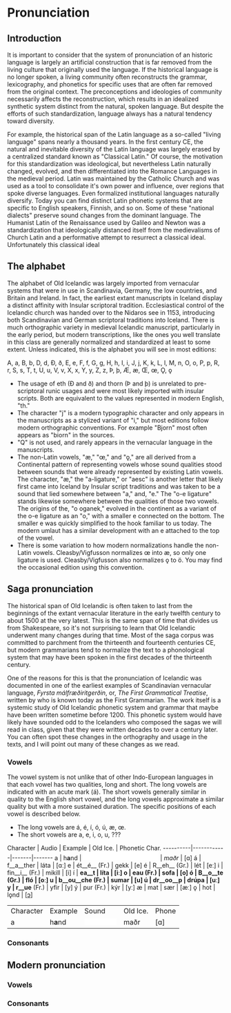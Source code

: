 # Pronunciation

## Introduction

It is important to consider that the system of pronunciation of an historic language is largely an artificial construction that is far removed from the living culture that originally used the language. 
If the historical language is no longer spoken, a living community often reconstructs the grammar, lexicography, and phonetics for specific uses that are often far removed from the original context. The preconceptions and ideologies of community necessarily affects the reconstruction, which results in an idealized synthetic system distinct from the natural, spoken language. But despite the efforts of such standardization, language always has a natural tendency toward diversity.

For example, the historical span of the Latin language as a so-called "living language" spans nearly a thousand years. In the first century CE, the natural and inevitable diversity of the Latin language was largely erased by a centralized standard known as "Classical Latin." Of course, the motivation for this standardization was ideological, but nevertheless Latin naturally changed, evolved, and then differentiated into the Romance Languages in the medieval period. Latin was maintained by the Catholic Church and was used as a tool to consolidate it's own power and influence, over regions that spoke diverse languages. Even formalized institutional languages naturally diversify. Today you can find distinct Latin phonetic systems that are specific to English speakers, Finnish, and so on. Some of these "national dialects" preserve sound changes from the dominant language. The Humanist Latin of the Renaissance used by Galileo and Newton was a standardization that ideologically distanced itself from the medievalisms of Church Latin and a performative attempt to resurrect a classical ideal. Unfortunately this classical ideal   


## The alphabet

The alphabet of Old Icelandic was largely imported from vernacular systems that were in use in Scandinavia, Germany, the low countries, and Britain and Ireland. In fact, the earliest extant manuscripts in Iceland display a distinct affinity with Insular scriptoral tradition. Ecclesiastical control of the Icelandic church was handed over to the Nidaros see in 1153, introducing both Scandinavian and German scriptoral traditions into Iceland. There is much orthographic variety in medieval Icelandic manuscript, particularly in the early period, but modern transcriptions, like the ones you well translate in this class are generally normalized and standardized at least to some extent. Unless indicated, this is the alphabet you will see in most editions:

A, a, B, b, D, d, Ð, ð, E, e, F, f, G, g, H, h, I, i, J, j, K, k, L, l, M, n, O, o, P, p, R, r, S, s, T, t, U, u, V, v, X, x, Y, y, Z, z, Þ, þ, Æ, æ, Œ, œ, Ǫ, ǫ

* The usage of eth (Ð and ð) and thorn (Þ and þ) is unrelated to pre-scriptoral runic usages and were most likely imported with insular scripts. Both are equivalent to the values represented in modern English, "th."
* The character "j" is a modern typographic character and only appears in the manuscripts as a stylized variant of "i," but most editions follow modern orthographic conventions. For example "Bjorn" most often appears as "biorn" in the sources.
* "Q" is not used, and rarely appears in the vernacular language in the manuscripts.
* The non-Latin vowels, "æ," "œ," and "ǫ," are all derived from a Continental pattern of representing vowels whose sound qualities stood between sounds that were already represented by existing Latin vowels. The character, "æ," the "a-ligature," or "aesc" is another letter that likely first came into Iceland by Insular script traditions and was taken to be a sound that lied somewhere between "a," and, "e." The "o-e ligature" stands likewise somewhere between the qualities of those two vowels. The origins of the, "o oganek," evolved in the continent as a variant of the o-e ligature as an "o," with a smaller e connected on the bottom. The smaller e was quickly simplified to the hook familiar to us today. The modern umlaut has a similar development with an e attached to the top of the vowel.
* There is some variation to how modern normalizations handle the non-Latin vowels. Cleasby/Vigfusson normalizes œ into æ, so only one ligature is used. Cleasby/Vigfusson also normalizes ǫ to ö. You may find the occasional edition using this convention.

## Saga pronunciation

The historical span of Old Icelandic is often taken to last from the beginnings of the extant vernacular literature in the early twelfth century to about 1500 at the very latest. This is the same span of time that divides us from Shakespeare, so it's not surprising to learn that Old Icelandic underwent many changes during that time. Most of the saga corpus was committed to parchment from the thirteenth and fourteenth centuries CE, but modern grammarians tend to normalize the text to a phonological system that may have been spoken in the first decades of the thirteenth century. 

One of the reasons for this is that the pronunciation of Icelandic was documented in one of the earliest examples of Scandinavian vernacular language, _Fyrsta málfræðiritgerðin_, or, _The First Grammatical Treatise_, written by who is known today as the First Grammarian. The work itself is a systemic study of Old Icelandic phonetic system and grammar that maybe have been written sometime before 1200. This phonetic system would have likely have sounded odd to the Icelanders who composed the sagas we will read in class, given that they were written decades to over a century later. You can often spot these changes in the orthography and usage in the texts, and I will point out many of these changes as we read.  

### Vowels

The vowel system is not unlike that of other Indo-European languages in that each vowel has two qualities, long and short. The long vowels are indicated with an acute mark (á). The short vowels generally similar in quality to the English short vowel, and the long vowels approximate a similar quality but with a more sustained duration. The specific positions of each vowel is described below. 

* The long vowels are á, é, í, ó, ú, æ, œ.
* The short vowels are a, e, i, o, u, ???

Character | Audio | Example | Old Ice. | Phonetic Char.
----------|------------|-------|-------
a | h**a**nd | <iframe src="//commons.wikimedia.org/wiki/File:En-uk-hand.ogg?embedplayer=yes" width="175" height="20" frameborder="0" webkitAllowFullScreen mozallowfullscreen allowFullScreen></iframe> | _maðr_ | [ɑ] 
á | f__a__ther	| láta | [ɑː]
e | ét__é__ (Fr.) | gekk | [e]
é | R__eh__ (Gr.) | lét  | [eː]
i | fin__i__ (Fr.) | mikill | [i]
í | __ea__t | líta | [iː]
o | __eau__ (Fr.) | sofa | [o]
ó | B__o__te (Gr.) | fló | [oː]
u | b__ou__che (Fr.) | sumar | [u]
ú | dr__oo__p | drúpa | [uː]
y | r__ue__ (Fr.) | yfir | [y]
ý | pur (Fr.) | kýr | [yː]
æ | mat | sær | [æː]
ǫ | hot | lǫnd | [[ɔ](ɔ)]


<table>
	<tr>
		<td>Character</td>
		<td>Example</td>
		<td>Sound</td>
		<td>Old Ice.</td>
		<td>Phone</td>
	</tr>
	<tr>
		<td>a</td>
		<td>h<b>a</b>nd</td>
		<td>
<iframe src="//commons.wikimedia.org/wiki/File:En-uk-hand.ogg?embedplayer=yes" width="75" height="15" frameborder="0" webkitAllowFullScreen mozallowfullscreen allowFullScreen></iframe>
		</td>
		<td>maðr</td>
		<td>[ɑ]</td>
	</tr>
</table>

### Consonants

## Modern pronunciation

### Vowels

### Consonants
